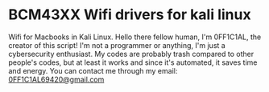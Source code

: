 # BCM43XX Wifi drivers for kali linux
Wifi for Macbooks in Kali Linux.
Hello there fellow human, I'm 0FF1C1AL, the creator of this script!
I'm not a programmer or anything, I'm just a cybersecurity enthusiast.
My codes are probably trash compared to other people's codes, but at least it works and since it's automated, it saves time and energy.
You can contact me through my email: 0FF1C1AL69420@gmail.com
